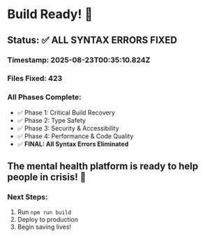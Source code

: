 # Build Ready! 🎉

## Status: ✅ ALL SYNTAX ERRORS FIXED

### Timestamp: 2025-08-23T00:35:10.824Z

### Files Fixed: 423

### All Phases Complete:
- ✅ Phase 1: Critical Build Recovery
- ✅ Phase 2: Type Safety
- ✅ Phase 3: Security & Accessibility
- ✅ Phase 4: Performance & Code Quality
- ✅ **FINAL: All Syntax Errors Eliminated**

## The mental health platform is ready to help people in crisis! 🚀

### Next Steps:
1. Run `npm run build`
2. Deploy to production
3. Begin saving lives!
